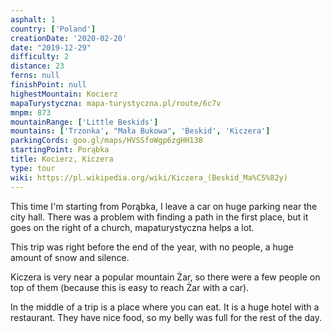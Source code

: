 ```yaml
---
asphalt: 1
country: ['Poland']
creationDate: '2020-02-20'
date: "2019-12-29"
difficulty: 2
distance: 23
ferns: null
finishPoint: null
highestMountain: Kocierz
mapaTurystyczna: mapa-turystyczna.pl/route/6c7v
mnpm: 873
mountainRange: ['Little Beskids']
mountains: ['Trzonka', "Mała Bukowa", 'Beskid', 'Kiczera']
parkingCords: goo.gl/maps/HVSSfoWgp6zgHH138
startingPoint: Porąbka
title: Kocierz, Kiczera
type: tour
wiki: https://pl.wikipedia.org/wiki/Kiczera_(Beskid_Ma%C5%82y)
---
```


This time I'm starting from Porąbka, I leave a car on huge parking near the city hall.
There was a problem with finding a path in the first place, but it goes on the right of a church, mapaturystyczna helps a lot.

This trip was right before the end of the year, with no people, a huge amount of snow and silence.

Kiczera is very near a popular mountain Żar, so there were a few people on top of them (because this is easy to reach Żar with a car).

In the middle of a trip is a place where you can eat. It is a huge hotel with a restaurant. They have nice food, so my belly was full for the rest of the day.
